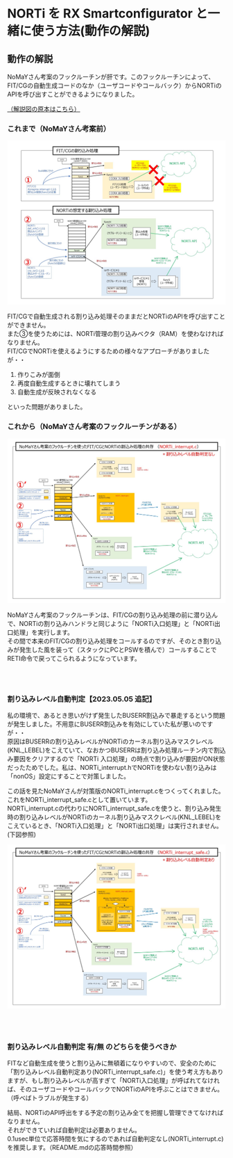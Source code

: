 # NORTi を RX Smartconfigurator と一緒に使う方法(動作の解説)

## 動作の解説

NoMaYさん考案のフックルーチンが肝です。このフックルーチンによって、FIT/CGの自動生成コードのなか（ユーザコードやコールバック）からNORTiのAPIを呼び出すことができるようになりました。  

[（解説図の原本はこちら）](image/NORTiとFITの同居解説_20230505.pdf)

### これまで（NoMaYさん考案前）

<img src="image/EXP-001A.jpg">

FIT/CGで自動生成される割り込み処理そのままだとNORTiのAPIを呼び出すことができません。  
また③を使うためには、NORTi管理の割り込みベクタ（RAM）を使わなければなりません。  
FIT/CGでNORTiを使えるようにするための様々なアプローチがありましたが・・

1. 作りこみが面倒
2. 再度自動生成するときに壊れてしまう
3. 自動生成が反映されなくなる

といった問題がありました。

### これから（NoMaYさん考案のフックルーチンがある）

<img src="image/EXP-003A.jpg">

NoMaYさん考案のフックルーチンは、FIT/CGの割り込み処理の前に潜り込んで、NORTiの割り込みハンドラと同じように「NORTi入口処理」と「NORTi出口処理」を実行します。  
その間で本来のFIT/CGの割り込み処理をコールするのですが、そのとき割り込みが発生した風を装って（スタックにPCとPSWを積んで）コールすることでRETI命令で戻ってこられるようになっています。

</br></br>

### 割り込みレベル自動判定【2023.05.05 追記】

私の環境で、あるとき思いがけず発生したBUSERR割込みで暴走するという問題が発生しました。不用意にBUSERR割込みを有効にしていた私が悪いのですが・・  
原因はBUSERRの割り込みレベルがNORTiのカーネル割り込みマスクレベル(KNL_LEBEL)をこえていて、なおかつBUSERRは割り込み処理ルーチン内で割込み要因をクリアするので「NORTi 入口処理」の時点で割り込みが要因がON状態だったためでした。私は、NORTi_interrupt.hでNORTiを使わない割り込みは「nonOS」設定にすることで対策しました。  

この話を見たNoMaYさんが対策版のNORTi_interrupt.cをつくってくれました。これをNORTi_interrupt_safe.cとして置いています。  
NORTi_interrupt.cの代わりにNORTi_interrupt_safe.cを使うと、割り込み発生時の割り込みレベルがNORTiのカーネル割り込みマスクレベル(KNL_LEBEL)をこえているとき、「NORTi入口処理」と「NORTi出口処理」は実行されません。(下図参照)  

<img src="image/EXP-003B.jpg">

</br></br>

### 割り込みレベル自動判定 有/無 のどちらを使うべきか

FITなど自動生成を使うと割り込みに無頓着になりやすいので、安全のために「割り込みレベル自動判定あり(NORTi_interrupt_safe.c)」を使う考え方もありますが、もし割り込みレベルが高すぎて「NORTi入口処理」が呼ばれてなければ、そのユーザコードやコールバックでNORTiのAPIを呼ぶことはできません。（呼べばトラブルが発生する）  

結局、NORTiのAPI呼出をする予定の割り込み全てを把握し管理できてなければなりません。  
それができていれば自動判定は必要ありません。  
0.1usec単位で応答時間を気にするのであれば自動判定なし(NORTi_interrupt.c)を推奨します。（README.mdの応答時間参照）
